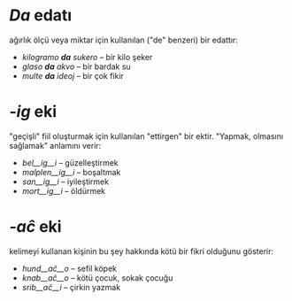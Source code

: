# *Da* edatı

ağırlık ölçü veya miktar için kullanılan ("de" benzeri) bir edattır:

- *kilogramo __da__ sukero* – bir kilo şeker
- *glaso __da__ akvo* – bir bardak su
- *multe __da__ ideoj* – bir çok fikir 

# *-ig* eki

"geçişli" fiil oluşturmak için kullanılan "ettirgen" bir ektir. "Yapmak, olmasını sağlamak" anlamını verir:

- *bel__ig__i* – güzelleştirmek
- *malplen__ig__i* – boşaltmak
- *san__ig__i* – iyileştirmek
- *mort__ig__i* – öldürmek

# *-aĉ* eki

kelimeyi kullanan kişinin bu şey hakkında kötü bir fikri olduğunu gösterir:

- *hund__aĉ__o* – sefil köpek
- *knab__aĉ__o* – kötü çocuk, sokak çocuğu
- *srib__aĉ__i* – çirkin yazmak
 
